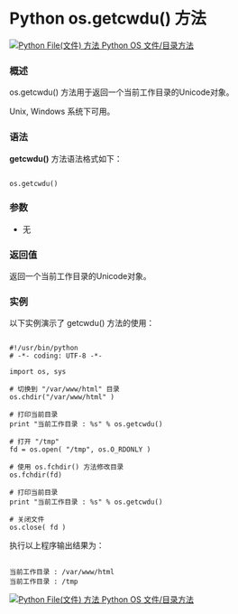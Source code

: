 Python os.getcwdu() 方法
======================

 [![Python File(文件) 方法](../images/up.gif)
 Python OS 文件/目录方法](os-file-methods.html)


  ### 概述

 os.getcwdu() 方法用于返回一个当前工作目录的Unicode对象。

 Unix, Windows 系统下可用。

 ### 语法

 **getcwdu()** 方法语法格式如下：


```

os.getcwdu()

```

 ### 参数

  * 无
  ### 返回值

 返回一个当前工作目录的Unicode对象。

 ### 实例

 以下实例演示了 getcwdu() 方法的使用：


```

#!/usr/bin/python
# -*- coding: UTF-8 -*-

import os, sys

# 切换到 "/var/www/html" 目录
os.chdir("/var/www/html" )

# 打印当前目录
print "当前工作目录 : %s" % os.getcwdu()

# 打开 "/tmp"
fd = os.open( "/tmp", os.O_RDONLY )

# 使用 os.fchdir() 方法修改目录
os.fchdir(fd)

# 打印当前目录
print "当前工作目录 : %s" % os.getcwdu()

# 关闭文件
os.close( fd )

```

 执行以上程序输出结果为：


```

当前工作目录 : /var/www/html
当前工作目录 : /tmp

```

 [![Python File(文件) 方法](../images/up.gif)
 Python OS 文件/目录方法](os-file-methods.html)
